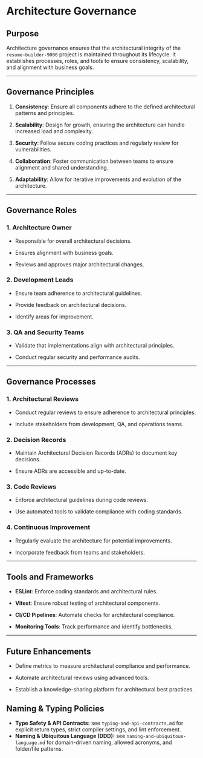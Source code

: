 # Architecture Governance

## Purpose

Architecture governance ensures that the architectural integrity of the `resume-builder-9000` project is maintained throughout its lifecycle. It establishes processes, roles, and tools to ensure consistency, scalability, and alignment with business goals.

---

## Governance Principles

1. **Consistency**: Ensure all components adhere to the defined architectural patterns and principles.

2. **Scalability**: Design for growth, ensuring the architecture can handle increased load and complexity.

3. **Security**: Follow secure coding practices and regularly review for vulnerabilities.

4. **Collaboration**: Foster communication between teams to ensure alignment and shared understanding.

5. **Adaptability**: Allow for iterative improvements and evolution of the architecture.

---

## Governance Roles

### 1. Architecture Owner

- Responsible for overall architectural decisions.

- Ensures alignment with business goals.

- Reviews and approves major architectural changes.

### 2. Development Leads

- Ensure team adherence to architectural guidelines.

- Provide feedback on architectural decisions.

- Identify areas for improvement.

### 3. QA and Security Teams

- Validate that implementations align with architectural principles.

- Conduct regular security and performance audits.

---

## Governance Processes

### 1. Architectural Reviews

- Conduct regular reviews to ensure adherence to architectural principles.

- Include stakeholders from development, QA, and operations teams.

### 2. Decision Records

- Maintain Architectural Decision Records (ADRs) to document key decisions.

- Ensure ADRs are accessible and up-to-date.

### 3. Code Reviews

- Enforce architectural guidelines during code reviews.

- Use automated tools to validate compliance with coding standards.

### 4. Continuous Improvement

- Regularly evaluate the architecture for potential improvements.

- Incorporate feedback from teams and stakeholders.

---

## Tools and Frameworks

- **ESLint**: Enforce coding standards and architectural rules.

- **Vitest**: Ensure robust testing of architectural components.

- **CI/CD Pipelines**: Automate checks for architectural compliance.

- **Monitoring Tools**: Track performance and identify bottlenecks.

---

## Future Enhancements

- Define metrics to measure architectural compliance and performance.

- Automate architectural reviews using advanced tools.

- Establish a knowledge-sharing platform for architectural best practices.

## Naming & Typing Policies

- **Type Safety & API Contracts:** see `typing-and-api-contracts.md` for explicit return types, strict compiler settings, and lint enforcement.
- **Naming & Ubiquitous Language (DDD):** see `naming-and-ubiquitous-language.md` for domain-driven naming, allowed acronyms, and folder/file patterns.
